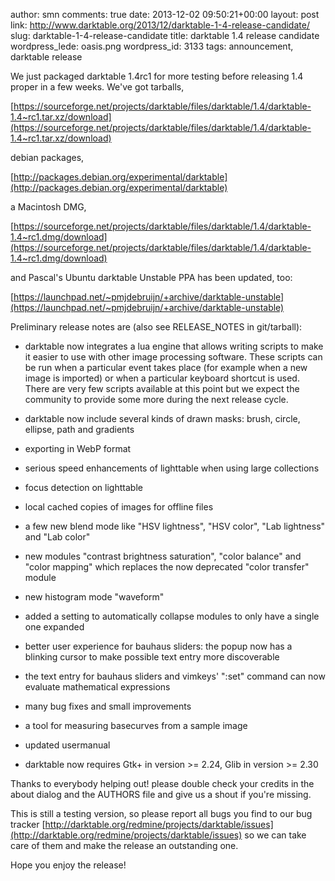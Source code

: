 author: smn
comments: true
date: 2013-12-02 09:50:21+00:00
layout: post
link: http://www.darktable.org/2013/12/darktable-1-4-release-candidate/
slug: darktable-1-4-release-candidate
title: darktable 1.4 release candidate
wordpress_lede: oasis.png
wordpress_id: 3133
tags: announcement, darktable release

We just packaged darktable 1.4rc1 for more testing before releasing 1.4 proper in a few weeks. We've got tarballs,


[https://sourceforge.net/projects/darktable/files/darktable/1.4/darktable-1.4~rc1.tar.xz/download](https://sourceforge.net/projects/darktable/files/darktable/1.4/darktable-1.4~rc1.tar.xz/download)


debian packages,


[http://packages.debian.org/experimental/darktable](http://packages.debian.org/experimental/darktable)


a Macintosh DMG,


[https://sourceforge.net/projects/darktable/files/darktable/1.4/darktable-1.4~rc1.dmg/download](https://sourceforge.net/projects/darktable/files/darktable/1.4/darktable-1.4~rc1.dmg/download)


and Pascal's Ubuntu darktable Unstable PPA has been updated, too:


[https://launchpad.net/~pmjdebruijn/+archive/darktable-unstable](https://launchpad.net/~pmjdebruijn/+archive/darktable-unstable)



Preliminary release notes are (also see RELEASE_NOTES in git/tarball):






	
  * darktable now integrates a lua engine that allows writing scripts to make it easier to use with other image processing software. These scripts can be run when a particular event takes place (for example when a new image is imported) or when a particular keyboard shortcut is used. There are very few scripts available at this point but we expect the community to provide some more during the next release cycle.

	
  * darktable now include several kinds of drawn masks: brush, circle, ellipse, path and gradients

	
  * exporting in WebP format

	
  * serious speed enhancements of lighttable when using large collections

	
  * focus detection on lighttable

	
  * local cached copies of images for offline files

	
  * a few new blend mode like "HSV lightness", "HSV color", "Lab lightness" and "Lab color"

	
  * new modules "contrast brightness saturation", "color balance" and "color mapping" which replaces the now deprecated "color transfer" module

	
  * new histogram mode "waveform"

	
  * added a setting to automatically collapse modules to only have a single one expanded

	
  * better user experience for bauhaus sliders: the popup now has a blinking cursor to make possible text entry more discoverable

	
  * the text entry for bauhaus sliders and vimkeys' ":set" command can now evaluate mathematical expressions

	
  * many bug fixes and small improvements

	
  * a tool for measuring basecurves from a sample image

	
  * updated usermanual

	
  * darktable now requires Gtk+ in version >= 2.24, Glib in version >= 2.30





Thanks to everybody helping out! please double check your credits in the about dialog and the AUTHORS file and give us a shout if you're missing.





This is still a testing version, so please report all bugs you find to our bug tracker [http://darktable.org/redmine/projects/darktable/issues](http://darktable.org/redmine/projects/darktable/issues) so we can take care of them and make the release an outstanding one.





Hope you enjoy the release!
